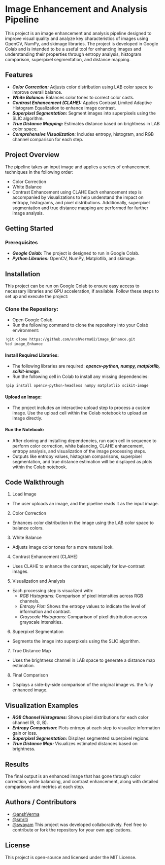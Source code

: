 
# Image Enhancement and Analysis Pipeline
This project is an image enhancement and analysis pipeline designed to improve visual quality and analyze key characteristics of images using OpenCV, NumPy, and skimage libraries. The project is developed in Google Colab and is intended to be a useful tool for enhancing images and understanding their properties through entropy analysis, histogram comparison, superpixel segmentation, and distance mapping.


## Features

- ***Color Correction:*** Adjusts color distribution using LAB color space to improve overall balance.
- ***White Balance:*** Balances color tones to correct color casts.
- ***Contrast Enhancement (CLAHE):*** Applies Contrast Limited Adaptive Histogram Equalization to enhance image contrast.
- ***Superpixel Segmentation:*** Segment images into superpixels using the SLIC algorithm.
- ***True Distance Mapping:*** Estimates distance based on brightness in LAB color space.
- ***Comprehensive Visualization:*** Includes entropy, histogram, and RGB channel comparison for each step.


## Project Overview
The pipeline takes an input image and applies a series of enhancement techniques in the following order:

- Color Correction
- White Balance
- Contrast Enhancement using CLAHE
Each enhancement step is accompanied by visualizations to help understand the impact on entropy, histograms, and pixel distributions. Additionally, superpixel segmentation and true distance mapping are performed for further image analysis.


## Getting Started
### Prerequisites
- ***Google Colab:*** The project is designed to run in Google Colab.
- ***Python Libraries:*** OpenCV, NumPy, Matplotlib, and skimage.
## Installation
This project can be run on Google Colab to ensure easy access to necessary libraries and GPU acceleration, if available. Follow these steps to set up and execute the project:

### Clone the Repository:
- Open Google Colab.
- Run the following command to clone the repository into your Colab environment:

```bash
!git clone https://github.com/anshVerma02/image_Enhance.git
%cd image_Enhance


```
#### Install Required Libraries:
- The following libraries are required: ***opencv-python, numpy, matplotlib, scikit-image***. 
- Run the following cell in Colab to install any missing dependencies:

```bash
!pip install opencv-python-headless numpy matplotlib scikit-image

```

#### Upload an Image:
- The project includes an interactive upload step to process a custom image. Use the upload cell within the Colab notebook to upload an image directly.

#### Run the Notebook:
- After cloning and installing dependencies, run each cell in sequence to perform color correction, white balancing, CLAHE enhancement, entropy analysis, and visualization of the image processing steps.
- Outputs like entropy values, histogram comparisons, superpixel segmentation, and true distance estimation will be displayed as plots within the Colab notebook.


## Code Walkthrough
1. Load Image
- The user uploads an image, and the pipeline reads it as the input image.
2. Color Correction
- Enhances color distribution in the image using the LAB color space to balance colors.
3. White Balance
- Adjusts image color tones for a more natural look.
4. Contrast Enhancement (CLAHE)
- Uses CLAHE to enhance the contrast, especially for low-contrast images.
5. Visualization and Analysis
- Each processing step is visualized with:
  - *RGB Histograms:* Comparison of pixel intensities across RGB channels.
   - *Entropy Plot:* Shows the entropy values to indicate the level of information and contrast.
   - *Grayscale Histograms:* Comparison of pixel distribution across grayscale intensities.
6. Superpixel Segmentation
- Segments the image into superpixels using the SLIC algorithm.
7. True Distance Map
- Uses the brightness channel in LAB space to generate a distance map estimation.
8. Final Comparison
- Displays a side-by-side comparison of the original image vs. the fully enhanced image.
## Visualization Examples
- ***RGB Channel Histograms:*** Shows pixel distributions for each color channel (R, G, B).
- ***Entropy Comparison:*** Plots entropy at each step to visualize information gain or loss.
- ***Superpixel Segmentation:*** Displays segmented superpixel regions.
- ***True Distance Map:*** Visualizes estimated distances based on brightness.
## Results
The final output is an enhanced image that has gone through color correction, white balancing, and contrast enhancement, along with detailed comparisons and metrics at each step.
## Authors / Contributors

- [@anshVerma](https://www.github.com/anshVerma02)
- [@smriti]()
- [@swayam]()
This project was developed collaboratively. Feel free to contribute or fork the repository for your own applications.


## License
This project is open-source and licensed under the MIT License.
